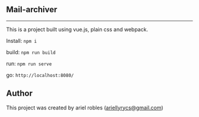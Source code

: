 ## Mail-archiver
---
This is a project built using vue.js, plain css and webpack.

Install:
```npm i```

build:
```npm run build```

run:
```npm run serve```

go:
```http://localhost:8080/ ```


## Author
This project was created by ariel robles (ariellyrycs@gmail.com)
